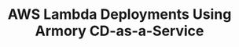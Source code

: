 ---
title: AWS Lambda Deployments Using Armory CD-as-a-Service
linkTitle: AWS Lambda
weight: 1
exclude_search: true
description: >
  In this section, learn about AWS Lambda deployments using CD-as-a-Service.
---